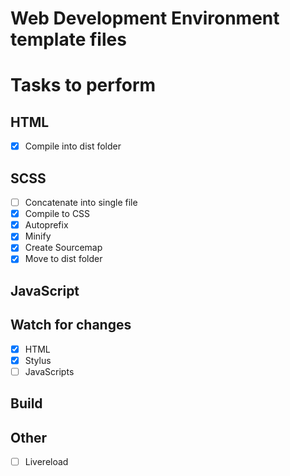 # Web Development Environment template files

# Tasks to perform
## HTML
- [x] Compile into dist folder

## SCSS
- [ ] Concatenate into single file
- [X] Compile to CSS
- [X] Autoprefix
- [x] Minify
- [X] Create Sourcemap
- [X] Move to dist folder

## JavaScript

## Watch for changes
- [x] HTML
- [x] Stylus
- [ ] JavaScripts

## Build
## Other
- [ ] Livereload